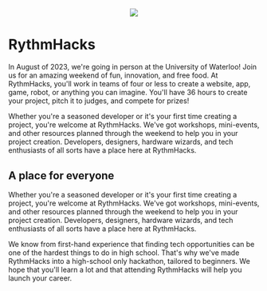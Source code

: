 
# 

<div align='center'>
  <a href='https://rythmhacks.ca/'>
    <img src='https://media-exp1.licdn.com/dms/image/C5622AQFiHT4eqzdXWw/feedshare-shrink_800/0/1669828621067?e=1672876800&v=beta&t=6yxiybXBsN2CdTWKrVFcrVHWQyEQBGQ1mlzrFddnKyw'></img>
  </a>
</div>

# RythmHacks
In August of 2023, we're going in person at the University of Waterloo! Join us for an amazing weekend of fun, innovation, and free food. At RythmHacks, you'll work in teams of four or less to create a website, app, game, robot, or anything you can imagine. You'll have 36 hours to create your project, pitch it to judges, and compete for prizes!

Whether you're a seasoned developer or it's your first time creating a project, you're welcome at RythmHacks. We've got workshops, mini-events, and other resources planned through the weekend to help you in your project creation. Developers, designers, hardware wizards, and tech enthusiasts of all sorts have a place here at RythmHacks.

## A place for everyone
Whether you're a seasoned developer or it's your first time creating a project, you're welcome at RythmHacks. We've got workshops, mini-events, and other resources planned through the weekend to help you in your project creation. Developers, designers, hardware wizards, and tech enthusiasts of all sorts have a place here at RythmHacks.

We know from first-hand experience that finding tech opportunities can be one of the hardest things to do in high school. That's why we've made RythmHacks into a high-school only hackathon, tailored to beginners. We hope that you'll learn a lot and that attending RythmHacks will help you launch your career.


